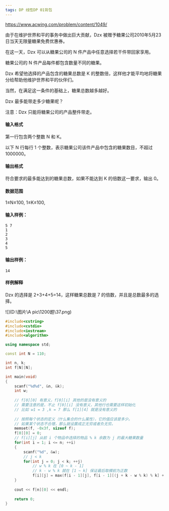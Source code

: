 ```yaml
---
tags: DP 线性DP 01背包
---
```




https://www.acwing.com/problem/content/1049/



由于在维护世界和平的事务中做出巨大贡献，Dzx 被赠予糖果公司2010年5月23日当天无限量糖果免费优惠券。

在这一天，Dzx 可以从糖果公司的 N 件产品中任意选择若干件带回家享用。

糖果公司的 N 件产品每件都包含数量不同的糖果。

Dzx 希望他选择的产品包含的糖果总数是 K 的整数倍，这样他才能平均地将糖果分给帮助他维护世界和平的伙伴们。

当然，在满足这一条件的基础上，糖果总数越多越好。

Dzx 最多能带走多少糖果呢？

注意：Dzx 只能将糖果公司的产品整件带走。

#### 输入格式

第一行包含两个整数 N 和 K。

以下 N 行每行 1 个整数，表示糖果公司该件产品中包含的糖果数目，不超过 1000000。

#### 输出格式

符合要求的最多能达到的糖果总数，如果不能达到 K 的倍数这一要求，输出 0。

#### 数据范围

1≤N≤100,
1≤K≤100,

#### 输入样例：

```
5 7
1
2
3
4
5
```

#### 输出样例：

```
14
```

#### 样例解释

Dzx 的选择是 2+3+4+5=14，这样糖果总数是 7 的倍数，并且是总数最多的选择。

![](D:\图片\A pic\1200题\37.png)

```cpp
#include<cstring>
#include<cstdio>
#include<iostream>
#include<algorithm>

using namespace std;

const int N = 110;

int n, k;
int f[N][N];

int main(void)
{
    scanf("%d%d", &n, &k);
    int w;
    
    // f[0][0] 有意义，f[0][i] 其他的是没有意义的
    // 需要注意的是，不止 f[0][i] 没有意义，其他行也需要这样初始化
    // 比如 w1 = 3 ,k = 7 那么 f[1][4] 就是没有意义的
    
    // 按照每个状态的定义（什么集合的什么属性），它的值应该是多少。
    // 如果某个状态不合理，那么就设置成正无穷或者负无穷。
    memset(f, -0x3f, sizeof f);
    f[0][0] = 0;
    // f[i][j] 从前 i 个物品中选择的物品 % k 余数为 j 的最大糖果数量
    for(int i = 1; i <= n; ++i)
    {
        scanf("%d", &w);
        // j < k 
        for(int j = 0; j < k; ++j)
            // w % k 在 [0 ~ k - 1] 
            // k - w % k 就在 [1 ~ k] 保证最后取模前为正数
            f[i][j] = max(f[i - 1][j], f[i - 1][(j + k - w % k) % k] + w);
    }
    
    cout << f[n][0] << endl;
    
    return 0;
}
```

